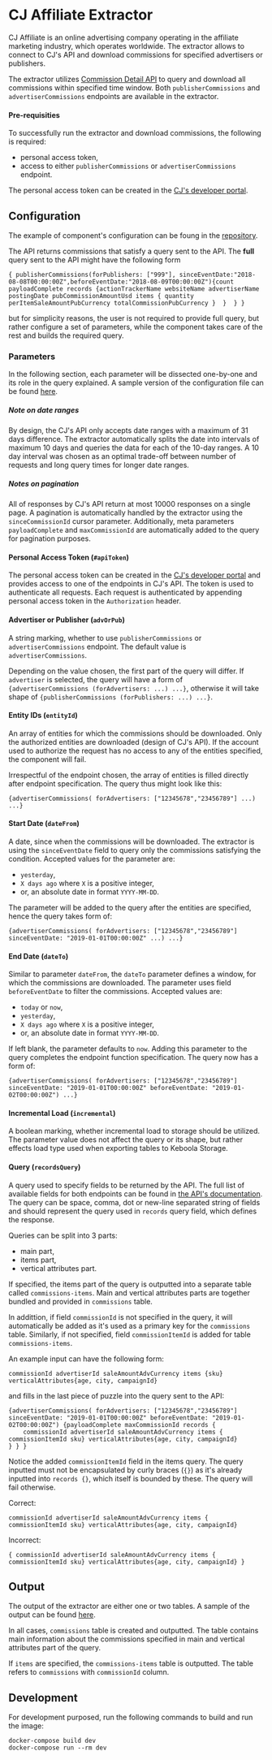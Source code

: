 # CJ Affiliate Extractor

CJ Affiliate is an online advertising company operating in the affiliate marketing industry, which operates worldwide. The extractor allows to connect to CJ's API and download commissions for specified advertisers or publishers.

The extractor utilizes [Commission Detail API](https://developers.cj.com/graphql/reference/Commission%20Detail) to query and download all commissions within specified time window. Both `publisherCommissions` and `advertiserCommissions` endpoints are available in the extractor.

#### Pre-requisities

To successfully run the extractor and download commissions, the following is required:
- personal access token,
- access to either `publisherCommissions` or `advertiserCommissions` endpoint.

The personal access token can be created in the [CJ's developer portal](https://developers.cj.com/account/personal-access-tokens).

## Configuration

The example of component's configuration can be foung in the [repository](https://bitbucket.org/kds_consulting_team/kds-team.ex-cj-affiliate/src/master/component_config/sample-config/).

The API returns commissions that satisfy a query sent to the API. The **full** query sent to the API might have the following form

```
{ publisherCommissions(forPublishers: ["999"], sinceEventDate:"2018-08-08T00:00:00Z",beforeEventDate:"2018-08-09T00:00:00Z"){count payloadComplete records {actionTrackerName websiteName advertiserName postingDate pubCommissionAmountUsd items { quantity perItemSaleAmountPubCurrency totalCommissionPubCurrency }  }  } }
```

but for simplicity reasons, the user is not required to provide full query, but rather configure a set of parameters, while the component takes care of the rest and builds the required query.

### Parameters

In the following section, each parameter will be dissected one-by-one and its role in the query explained. A sample version of the configuration file can be found [here](https://bitbucket.org/kds_consulting_team/kds-team.ex-cj-affiliate/src/master/component_config/sample-config/config.json).

##### Note on date ranges

By design, the CJ's API only accepts date ranges with a maximum of 31 days difference. The extractor automatically splits the date into intervals of maximum 10 days and queries the data for each of the 10-day ranges. A 10 day interval was chosen as an optimal trade-off between number of requests and long query times for longer date ranges.

##### Notes on pagination

All of responses by CJ's API return at most 10000 responses on a single page. A pagination is automatically handled by the extractor using the `sinceCommissionId` cursor parameter. Additionally, meta parameters `payloadComplete` and `maxCommissionId` are automatically added to the query for pagination purposes.

#### Personal Access Token (`#apiToken`)

The personal access token can be created in the [CJ's developer portal](https://developers.cj.com/account/personal-access-tokens) and provides access to one of the endpoints in CJ's API. The token is used to authenticate all requests. Each request is authenticated by appending personal access token in the `Authorization` header.

#### Advertiser or Publisher (`advOrPub`)

A string marking, whether to use `publisherCommissions` or `advertiserCommissions` endpoint. The default value is `advertiserCommissions`.

Depending on the value chosen, the first part of the query will differ. If `advertiser` is selected, the query will have a form of `{advertiserCommissions (forAdvertisers: ...) ...}`, otherwise it will take shape of `{publisherCommissions (forPublishers: ...) ...}`.

#### Entity IDs (`entityId`)

An array of entities for which the commissions should be downloaded. Only the authorized entities are downloaded (design of CJ's API). If the account used to authorize the request has no access to any of the entities specified, the component will fail.

Irrespectful of the endpoint chosen, the array of entities is filled directly after endpoint specification. The query thus might look like this:

```
{advertiserCommissions( forAdvertisers: ["12345678","23456789"] ...) ...}
```

#### Start Date (`dateFrom`)

A date, since when the commissions will be downloaded. The extractor is using the `sinceEventDate` field to query only the commissions satisfying the condition. Accepted values for the parameter are:

- `yesterday`,
- `X days ago` where `X` is a positive integer,
- or, an absolute date in format `YYYY-MM-DD`.

The parameter will be added to the query after the entities are specified, hence the query takes form of:

```
{advertiserCommissions( forAdvertisers: ["12345678","23456789"] sinceEventDate: "2019-01-01T00:00:00Z" ...) ...}
```

#### End Date (`dateTo`)

Similar to parameter `dateFrom`, the `dateTo` parameter defines a window, for which the commissions are downloaded. The parameter uses field `beforeEventDate` to filter the commissions. Accepted values are:

- `today` or `now`,
- `yesterday`,
- `X days ago` where `X` is a positive integer,
- or, an absolute date in format `YYYY-MM-DD`.

If left blank, the parameter defaults to `now`. Adding this parameter to the query completes the endpoint function specification. The query now has a form of:

```
{advertiserCommissions( forAdvertisers: ["12345678","23456789"] sinceEventDate: "2019-01-01T00:00:00Z" beforeEventDate: "2019-01-02T00:00:00Z") ...}
```

#### Incremental Load (`incremental`)

A boolean marking, whether incremental load to storage should be utilized. The parameter value does not affect the query or its shape, but rather effects load type used when exporting tables to Keboola Storage.

#### Query (`recordsQuery`)

A query used to specify fields to be returned by the API. The full list of available fields for both endpoints can be found in [the API's documentation](https://developers.cj.com/graphql/reference/Commission%20Detail). The query can be space, comma, dot or new-line separated string of fields and should represent the query used in `records` query field, which defines the response.

Queries can be split into 3 parts:

- main part,
- items part,
- vertical attributes part.

If specified, the items part of the query is outputted into a separate table called `commissions-items`. Main and vertical attributes parts are together bundled and provided in `commissions` table.

In addittion, if field `commissionId` is not specified in the query, it will automatically be added as it's used as a primary key for the `commissions` table. Similarly, if not specified, field `commissionItemId` is added for table `commissions-items`.

An example input can have the following form:

```
commissionId advertiserId saleAmountAdvCurrency items {sku} verticalAttributes{age, city, campaignId}
```

and fills in the last piece of puzzle into the query sent to the API:

```
{advertiserCommissions( forAdvertisers: ["12345678","23456789"] sinceEventDate: "2019-01-01T00:00:00Z" beforeEventDate: "2019-01-02T00:00:00Z") {payloadComplete maxCommissionId records {
    commissionId advertiserId saleAmountAdvCurrency items { commissionItemId sku} verticalAttributes{age, city, campaignId}
} } }
```

Notice the added `commissionItemId` field in the items query. The query inputted must not be encapsulated by curly braces (`{}`) as it's already inputted into `records {}`, which itself is bounded by these. The query will fail otherwise.

Correct:

```
commissionId advertiserId saleAmountAdvCurrency items { commissionItemId sku} verticalAttributes{age, city, campaignId}
```

Incorrect:

```
{ commissionId advertiserId saleAmountAdvCurrency items { commissionItemId sku} verticalAttributes{age, city, campaignId} }
```

## Output

The output of the extractor are either one or two tables. A sample of the output can be found [here](https://bitbucket.org/kds_consulting_team/kds-team.ex-cj-affiliate/src/master/component_config/sample-config/out/tables/).

In all cases, `commissions` table is created and outputted. The table contains main information about the commissions specified in main and vertical attributes part of the query.

If `items` are specified, the `commissions-items` table is outputted. The table refers to `commissions` with `commissionId` column.

## Development

For development purposed, run the following commands to build and run the image:

```
docker-compose build dev
docker-compose run --rm dev
```